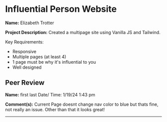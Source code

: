 # Influential Person Website


**Name:** Elizabeth Trotter

**Project Description:** Created a multipage site using Vanilla JS and Tailwind. 

Key Requirements:

- Responsive
- Multiple pages (at least 4)
- 1 page must be why it's influential to you
- Well designed 


## Peer Review
**Name:** first last Date/ Time: 1/19/24 1:43 pm

**Comment(s):** 
Current Page doesnt change nav color to blue but thats fine, not really an issue. Other than that it looks great!


---

